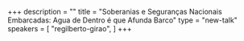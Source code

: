 +++
description = ""
title = "Soberanias e Seguranças Nacionais Embarcadas: Agua de Dentro é que Afunda Barco"
type = "new-talk"
speakers = [
        "regilberto-girao",
]
+++